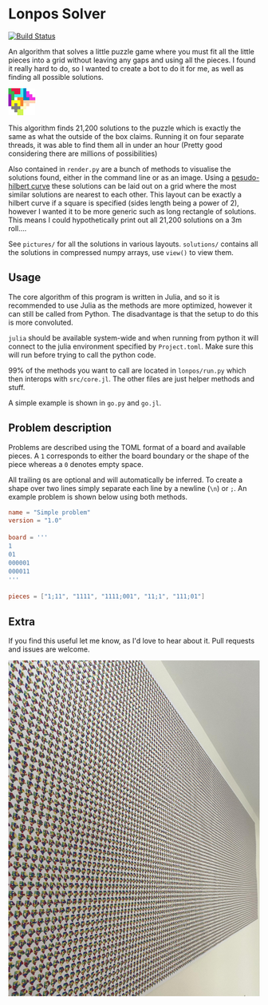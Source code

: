 # Lonpos Solver

[![Build Status](https://github.com/jrzingel/Lonpos/actions/workflows/CI.yml/badge.svg?branch=master)](https://github.com/jrzingel/lonpos/actions/workflows/CI.yml?query=branch%3Amaster)

An algorithm that solves a little puzzle game where you must fit all the little pieces into a grid without
leaving any gaps and using all the pieces. I found it really hard to do, so I wanted to create a bot to do it for me,
as well as finding all possible solutions.

![my favourite solution](pictures/single.png)

This algorithm finds 21,200 solutions to the puzzle which is exactly the same as what the outside of the box claims.
Running it on four separate threads, it was able to find them all in under an hour
(Pretty good considering there are millions of possibilities)

Also contained in `render.py` are a bunch of methods to visualise the solutions found, either in the command line or as an image.
Using a [pesudo-hilbert curve](https://gist.github.com/vobenhen/c4455327589094c277e16641d6f4b7ab) these solutions can be laid
out on a grid where the most similar solutions are nearest to each other. This layout can be exactly a hilbert curve if a square is specified (sides length being a power of 2),
however I wanted it to be more generic such as long rectangle of solutions. This means I could hypothetically print out all 21,200 solutions on a 3m roll.... 

See `pictures/` for all the solutions in various layouts. `solutions/` contains all the solutions in compressed numpy arrays, use `view()` to view them.

## Usage
The core algorithm of this program is written in Julia, and so it is recommended to use Julia as the methods are more optimized, however it can still be called from Python. The disadvantage is that the setup to do this is more convoluted. 

`julia` should be available system-wide and when running from python it will connect to the julia environment specified by `Project.toml`. Make sure this will run before trying to call the python code.

99% of the methods you want to call are located in `lonpos/run.py` which then interops with `src/core.jl`. The other files are just helper methods and stuff.

A simple example is shown in `go.py` and `go.jl`.

## Problem description
Problems are described using the TOML format of a board and available pieces. A `1` corresponds to either the board boundary or the shape of the piece whereas a `0` denotes empty space.

All trailing `0`s are optional and will automatically be inferred. To create a shape over two lines simply separate each line by a newline (`\n`) or `;`. An example problem is shown below using both methods.

```TOML
name = "Simple problem"
version = "1.0"

board = '''
1
01
000001
000011
'''

pieces = ["1;11", "1111", "1111;001", "11;1", "111;01"]
```

## Extra
If you find this useful let me know, as I'd love to hear about it. Pull requests and issues are welcome.

![all solutions printed](pictures/printed.jpg)
